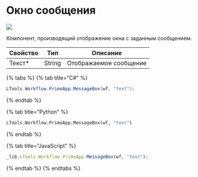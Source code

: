 # Окно сообщения

![](../../resources/basic/dialogs/image-(387).png)

Компонент, производящий отображение окна с заданным сообщением.

| Свойство | Тип    | Описание               |
| -------- | ------ | ---------------------- |
| Текст\*  | String | Отображаемое сообщение |

{% tabs %}
{% tab title="C#" %}
```csharp
LTools.Workflow.PrimoApp.MessageBox(wf, "text");
```
{% endtab %}

{% tab title="Python" %}
```python
LTools.Workflow.PrimoApp.MessageBox(wf, "text")
```
{% endtab %}

{% tab title="JavaScript" %}
```javascript
_lib.LTools.Workflow.PrimoApp.MessageBox(wf, "text");
```
{% endtab %}
{% endtabs %}
